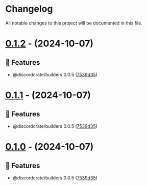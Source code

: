 # Changelog

All notable changes to this project will be documented in this file.

# [0.1.2](https://github.com/discordcrate/builders/tree/v0.1.2) - (2024-10-07)

## 🚀 Features

- @discordcrate/builders 0.0.5 ([7539d35](https://github.com/discordcrate/builders/commit/7539d353c4f3ed5e23d3d417c3b2d38a8430bb34))

# [0.1.1](https://github.com/discordcrate/builders/tree/v0.1.1) - (2024-10-07)

## 🚀 Features

- @discordcrate/builders 0.0.5 ([7539d35](https://github.com/discordcrate/builders/commit/7539d353c4f3ed5e23d3d417c3b2d38a8430bb34))

# [0.1.0](https://github.com/discordcrate/builders/tree/v0.1.0) - (2024-10-07)

## 🚀 Features

- @discordcrate/builders 0.0.5 ([7539d35](https://github.com/discordcrate/builders/commit/7539d353c4f3ed5e23d3d417c3b2d38a8430bb34))
